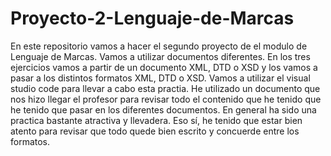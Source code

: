# Proyecto-2-Lenguaje-de-Marcas
En este repositorio vamos a hacer el segundo proyecto de el modulo de Lenguaje de Marcas. Vamos a utilizar documentos diferentes.  En los tres ejercicios vamos a partir de un documento XML, DTD o XSD y los vamos a pasar a los distintos formatos XML, DTD o XSD.
Vamos a utilizar el visual studio code para llevar a cabo esta practia.
He utilizado un documento que nos hizo llegar el profesor para revisar todo el contenido que he tenido que he tenido que pasar en los diferentes documentos.
En general ha sido una practica bastante atractiva y llevadera. Eso sí, he tenido que estar bien atento para revisar que todo quede bien escrito y concuerde entre los formatos.
